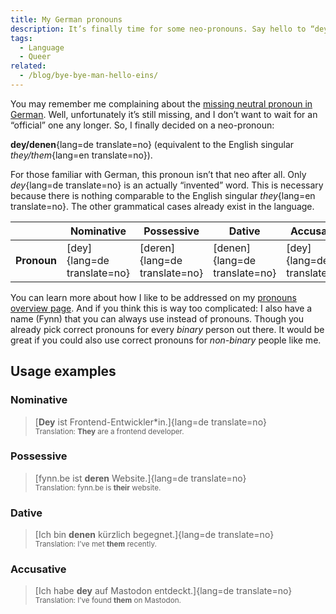 ```yaml
---
title: My German pronouns
description: It’s finally time for some neo-pronouns. Say hello to “dey/denen”!
tags:
  - Language
  - Queer
related:
  - /blog/bye-bye-man-hello-eins/
---
```


You may remember me complaining about the [missing neutral pronoun in German](2021-07-11-missing-neutral-pronoun-german.md). Well, unfortunately it’s still missing, and I don’t want to wait for an “official” one any longer. So, I finally decided on a neo-pronoun:

**dey/denen**{lang=de translate=no} (equivalent to the English singular _they/them_{lang=en translate=no}).

For those familiar with German, this pronoun isn’t that neo after all. Only _dey_{lang=de translate=no} is an actually “invented” word. This is necessary because there is nothing comparable to the English singular _they_{lang=en translate=no}. The other grammatical cases already exist in the language.

|             | Nominative                  | Possessive                    | Dative                        | Accusative                  |
| ----------- | --------------------------- | ----------------------------- | ----------------------------- | --------------------------- |
| **Pronoun** | [dey]{lang=de translate=no} | [deren]{lang=de translate=no} | [denen]{lang=de translate=no} | [dey]{lang=de translate=no} |

You can learn more about how I like to be addressed on my [pronouns overview page](../pronouns.md). And if you think this is way too complicated: I also have a name (Fynn) that you can always use instead of pronouns. Though you already pick correct pronouns for every _binary_ person out there. It would be great if you could also use correct pronouns for _non-binary_ people like me.

## Usage examples

### Nominative

> [**Dey** ist Frontend-Entwickler*in.]{lang=de translate=no}\
> <small>Translation: **They** are a frontend developer.</small>

### Possessive

> [fynn.be ist **deren** Website.]{lang=de translate=no}\
> <small>Translation: fynn.be is **their** website.</small>

### Dative

> [Ich bin **denen** kürzlich begegnet.]{lang=de translate=no}\
> <small>Translation: I’ve met **them** recently.</small>

### Accusative

> [Ich habe **dey** auf Mastodon entdeckt.]{lang=de translate=no}\
> <small>Translation: I’ve found **them** on Mastodon.</small>

